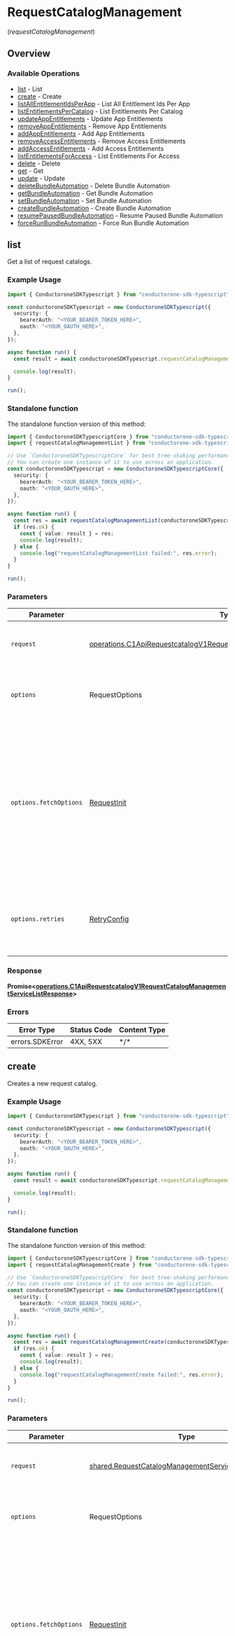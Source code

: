 # RequestCatalogManagement
(*requestCatalogManagement*)

## Overview

### Available Operations

* [list](#list) - List
* [create](#create) - Create
* [listAllEntitlementIdsPerApp](#listallentitlementidsperapp) - List All Entitlement Ids Per App
* [listEntitlementsPerCatalog](#listentitlementspercatalog) - List Entitlements Per Catalog
* [updateAppEntitlements](#updateappentitlements) - Update App Entitlements
* [removeAppEntitlements](#removeappentitlements) - Remove App Entitlements
* [addAppEntitlements](#addappentitlements) - Add App Entitlements
* [removeAccessEntitlements](#removeaccessentitlements) - Remove Access Entitlements
* [addAccessEntitlements](#addaccessentitlements) - Add Access Entitlements
* [listEntitlementsForAccess](#listentitlementsforaccess) - List Entitlements For Access
* [delete](#delete) - Delete
* [get](#get) - Get
* [update](#update) - Update
* [deleteBundleAutomation](#deletebundleautomation) - Delete Bundle Automation
* [getBundleAutomation](#getbundleautomation) - Get Bundle Automation
* [setBundleAutomation](#setbundleautomation) - Set Bundle Automation
* [createBundleAutomation](#createbundleautomation) - Create Bundle Automation
* [resumePausedBundleAutomation](#resumepausedbundleautomation) - Resume Paused Bundle Automation
* [forceRunBundleAutomation](#forcerunbundleautomation) - Force Run Bundle Automation

## list

Get a list of request catalogs.

### Example Usage

<!-- UsageSnippet language="typescript" operationID="c1.api.requestcatalog.v1.RequestCatalogManagementService.List" method="get" path="/api/v1/catalogs" -->
```typescript
import { ConductoroneSDKTypescript } from "conductorone-sdk-typescript";

const conductoroneSDKTypescript = new ConductoroneSDKTypescript({
  security: {
    bearerAuth: "<YOUR_BEARER_TOKEN_HERE>",
    oauth: "<YOUR_OAUTH_HERE>",
  },
});

async function run() {
  const result = await conductoroneSDKTypescript.requestCatalogManagement.list();

  console.log(result);
}

run();
```

### Standalone function

The standalone function version of this method:

```typescript
import { ConductoroneSDKTypescriptCore } from "conductorone-sdk-typescript/core.js";
import { requestCatalogManagementList } from "conductorone-sdk-typescript/funcs/requestCatalogManagementList.js";

// Use `ConductoroneSDKTypescriptCore` for best tree-shaking performance.
// You can create one instance of it to use across an application.
const conductoroneSDKTypescript = new ConductoroneSDKTypescriptCore({
  security: {
    bearerAuth: "<YOUR_BEARER_TOKEN_HERE>",
    oauth: "<YOUR_OAUTH_HERE>",
  },
});

async function run() {
  const res = await requestCatalogManagementList(conductoroneSDKTypescript);
  if (res.ok) {
    const { value: result } = res;
    console.log(result);
  } else {
    console.log("requestCatalogManagementList failed:", res.error);
  }
}

run();
```

### Parameters

| Parameter                                                                                                                                                                      | Type                                                                                                                                                                           | Required                                                                                                                                                                       | Description                                                                                                                                                                    |
| ------------------------------------------------------------------------------------------------------------------------------------------------------------------------------ | ------------------------------------------------------------------------------------------------------------------------------------------------------------------------------ | ------------------------------------------------------------------------------------------------------------------------------------------------------------------------------ | ------------------------------------------------------------------------------------------------------------------------------------------------------------------------------ |
| `request`                                                                                                                                                                      | [operations.C1ApiRequestcatalogV1RequestCatalogManagementServiceListRequest](../../sdk/models/operations/c1apirequestcatalogv1requestcatalogmanagementservicelistrequest.md)   | :heavy_check_mark:                                                                                                                                                             | The request object to use for the request.                                                                                                                                     |
| `options`                                                                                                                                                                      | RequestOptions                                                                                                                                                                 | :heavy_minus_sign:                                                                                                                                                             | Used to set various options for making HTTP requests.                                                                                                                          |
| `options.fetchOptions`                                                                                                                                                         | [RequestInit](https://developer.mozilla.org/en-US/docs/Web/API/Request/Request#options)                                                                                        | :heavy_minus_sign:                                                                                                                                                             | Options that are passed to the underlying HTTP request. This can be used to inject extra headers for examples. All `Request` options, except `method` and `body`, are allowed. |
| `options.retries`                                                                                                                                                              | [RetryConfig](../../lib/utils/retryconfig.md)                                                                                                                                  | :heavy_minus_sign:                                                                                                                                                             | Enables retrying HTTP requests under certain failure conditions.                                                                                                               |

### Response

**Promise\<[operations.C1ApiRequestcatalogV1RequestCatalogManagementServiceListResponse](../../sdk/models/operations/c1apirequestcatalogv1requestcatalogmanagementservicelistresponse.md)\>**

### Errors

| Error Type      | Status Code     | Content Type    |
| --------------- | --------------- | --------------- |
| errors.SDKError | 4XX, 5XX        | \*/\*           |

## create

Creates a new request catalog.

### Example Usage

<!-- UsageSnippet language="typescript" operationID="c1.api.requestcatalog.v1.RequestCatalogManagementService.Create" method="post" path="/api/v1/catalogs" -->
```typescript
import { ConductoroneSDKTypescript } from "conductorone-sdk-typescript";

const conductoroneSDKTypescript = new ConductoroneSDKTypescript({
  security: {
    bearerAuth: "<YOUR_BEARER_TOKEN_HERE>",
    oauth: "<YOUR_OAUTH_HERE>",
  },
});

async function run() {
  const result = await conductoroneSDKTypescript.requestCatalogManagement.create();

  console.log(result);
}

run();
```

### Standalone function

The standalone function version of this method:

```typescript
import { ConductoroneSDKTypescriptCore } from "conductorone-sdk-typescript/core.js";
import { requestCatalogManagementCreate } from "conductorone-sdk-typescript/funcs/requestCatalogManagementCreate.js";

// Use `ConductoroneSDKTypescriptCore` for best tree-shaking performance.
// You can create one instance of it to use across an application.
const conductoroneSDKTypescript = new ConductoroneSDKTypescriptCore({
  security: {
    bearerAuth: "<YOUR_BEARER_TOKEN_HERE>",
    oauth: "<YOUR_OAUTH_HERE>",
  },
});

async function run() {
  const res = await requestCatalogManagementCreate(conductoroneSDKTypescript);
  if (res.ok) {
    const { value: result } = res;
    console.log(result);
  } else {
    console.log("requestCatalogManagementCreate failed:", res.error);
  }
}

run();
```

### Parameters

| Parameter                                                                                                                                                                      | Type                                                                                                                                                                           | Required                                                                                                                                                                       | Description                                                                                                                                                                    |
| ------------------------------------------------------------------------------------------------------------------------------------------------------------------------------ | ------------------------------------------------------------------------------------------------------------------------------------------------------------------------------ | ------------------------------------------------------------------------------------------------------------------------------------------------------------------------------ | ------------------------------------------------------------------------------------------------------------------------------------------------------------------------------ |
| `request`                                                                                                                                                                      | [shared.RequestCatalogManagementServiceCreateRequest](../../sdk/models/shared/requestcatalogmanagementservicecreaterequest.md)                                                 | :heavy_check_mark:                                                                                                                                                             | The request object to use for the request.                                                                                                                                     |
| `options`                                                                                                                                                                      | RequestOptions                                                                                                                                                                 | :heavy_minus_sign:                                                                                                                                                             | Used to set various options for making HTTP requests.                                                                                                                          |
| `options.fetchOptions`                                                                                                                                                         | [RequestInit](https://developer.mozilla.org/en-US/docs/Web/API/Request/Request#options)                                                                                        | :heavy_minus_sign:                                                                                                                                                             | Options that are passed to the underlying HTTP request. This can be used to inject extra headers for examples. All `Request` options, except `method` and `body`, are allowed. |
| `options.retries`                                                                                                                                                              | [RetryConfig](../../lib/utils/retryconfig.md)                                                                                                                                  | :heavy_minus_sign:                                                                                                                                                             | Enables retrying HTTP requests under certain failure conditions.                                                                                                               |

### Response

**Promise\<[operations.C1ApiRequestcatalogV1RequestCatalogManagementServiceCreateResponse](../../sdk/models/operations/c1apirequestcatalogv1requestcatalogmanagementservicecreateresponse.md)\>**

### Errors

| Error Type      | Status Code     | Content Type    |
| --------------- | --------------- | --------------- |
| errors.SDKError | 4XX, 5XX        | \*/\*           |

## listAllEntitlementIdsPerApp

Invokes the c1.api.requestcatalog.v1.RequestCatalogManagementService.ListAllEntitlementIdsPerApp method.

### Example Usage

<!-- UsageSnippet language="typescript" operationID="c1.api.requestcatalog.v1.RequestCatalogManagementService.ListAllEntitlementIdsPerApp" method="get" path="/api/v1/catalogs/{catalog_id}/requestable_entitlementIDs" -->
```typescript
import { ConductoroneSDKTypescript } from "conductorone-sdk-typescript";

const conductoroneSDKTypescript = new ConductoroneSDKTypescript({
  security: {
    bearerAuth: "<YOUR_BEARER_TOKEN_HERE>",
    oauth: "<YOUR_OAUTH_HERE>",
  },
});

async function run() {
  const result = await conductoroneSDKTypescript.requestCatalogManagement.listAllEntitlementIdsPerApp({
    catalogId: "<id>",
  });

  console.log(result);
}

run();
```

### Standalone function

The standalone function version of this method:

```typescript
import { ConductoroneSDKTypescriptCore } from "conductorone-sdk-typescript/core.js";
import { requestCatalogManagementListAllEntitlementIdsPerApp } from "conductorone-sdk-typescript/funcs/requestCatalogManagementListAllEntitlementIdsPerApp.js";

// Use `ConductoroneSDKTypescriptCore` for best tree-shaking performance.
// You can create one instance of it to use across an application.
const conductoroneSDKTypescript = new ConductoroneSDKTypescriptCore({
  security: {
    bearerAuth: "<YOUR_BEARER_TOKEN_HERE>",
    oauth: "<YOUR_OAUTH_HERE>",
  },
});

async function run() {
  const res = await requestCatalogManagementListAllEntitlementIdsPerApp(conductoroneSDKTypescript, {
    catalogId: "<id>",
  });
  if (res.ok) {
    const { value: result } = res;
    console.log(result);
  } else {
    console.log("requestCatalogManagementListAllEntitlementIdsPerApp failed:", res.error);
  }
}

run();
```

### Parameters

| Parameter                                                                                                                                                                                                                  | Type                                                                                                                                                                                                                       | Required                                                                                                                                                                                                                   | Description                                                                                                                                                                                                                |
| -------------------------------------------------------------------------------------------------------------------------------------------------------------------------------------------------------------------------- | -------------------------------------------------------------------------------------------------------------------------------------------------------------------------------------------------------------------------- | -------------------------------------------------------------------------------------------------------------------------------------------------------------------------------------------------------------------------- | -------------------------------------------------------------------------------------------------------------------------------------------------------------------------------------------------------------------------- |
| `request`                                                                                                                                                                                                                  | [operations.C1ApiRequestcatalogV1RequestCatalogManagementServiceListAllEntitlementIdsPerAppRequest](../../sdk/models/operations/c1apirequestcatalogv1requestcatalogmanagementservicelistallentitlementidsperapprequest.md) | :heavy_check_mark:                                                                                                                                                                                                         | The request object to use for the request.                                                                                                                                                                                 |
| `options`                                                                                                                                                                                                                  | RequestOptions                                                                                                                                                                                                             | :heavy_minus_sign:                                                                                                                                                                                                         | Used to set various options for making HTTP requests.                                                                                                                                                                      |
| `options.fetchOptions`                                                                                                                                                                                                     | [RequestInit](https://developer.mozilla.org/en-US/docs/Web/API/Request/Request#options)                                                                                                                                    | :heavy_minus_sign:                                                                                                                                                                                                         | Options that are passed to the underlying HTTP request. This can be used to inject extra headers for examples. All `Request` options, except `method` and `body`, are allowed.                                             |
| `options.retries`                                                                                                                                                                                                          | [RetryConfig](../../lib/utils/retryconfig.md)                                                                                                                                                                              | :heavy_minus_sign:                                                                                                                                                                                                         | Enables retrying HTTP requests under certain failure conditions.                                                                                                                                                           |

### Response

**Promise\<[operations.C1ApiRequestcatalogV1RequestCatalogManagementServiceListAllEntitlementIdsPerAppResponse](../../sdk/models/operations/c1apirequestcatalogv1requestcatalogmanagementservicelistallentitlementidsperappresponse.md)\>**

### Errors

| Error Type      | Status Code     | Content Type    |
| --------------- | --------------- | --------------- |
| errors.SDKError | 4XX, 5XX        | \*/\*           |

## listEntitlementsPerCatalog

List entitlements in a catalog that are requestable.

### Example Usage

<!-- UsageSnippet language="typescript" operationID="c1.api.requestcatalog.v1.RequestCatalogManagementService.ListEntitlementsPerCatalog" method="get" path="/api/v1/catalogs/{catalog_id}/requestable_entitlements" -->
```typescript
import { ConductoroneSDKTypescript } from "conductorone-sdk-typescript";

const conductoroneSDKTypescript = new ConductoroneSDKTypescript({
  security: {
    bearerAuth: "<YOUR_BEARER_TOKEN_HERE>",
    oauth: "<YOUR_OAUTH_HERE>",
  },
});

async function run() {
  const result = await conductoroneSDKTypescript.requestCatalogManagement.listEntitlementsPerCatalog({
    catalogId: "<id>",
  });

  console.log(result);
}

run();
```

### Standalone function

The standalone function version of this method:

```typescript
import { ConductoroneSDKTypescriptCore } from "conductorone-sdk-typescript/core.js";
import { requestCatalogManagementListEntitlementsPerCatalog } from "conductorone-sdk-typescript/funcs/requestCatalogManagementListEntitlementsPerCatalog.js";

// Use `ConductoroneSDKTypescriptCore` for best tree-shaking performance.
// You can create one instance of it to use across an application.
const conductoroneSDKTypescript = new ConductoroneSDKTypescriptCore({
  security: {
    bearerAuth: "<YOUR_BEARER_TOKEN_HERE>",
    oauth: "<YOUR_OAUTH_HERE>",
  },
});

async function run() {
  const res = await requestCatalogManagementListEntitlementsPerCatalog(conductoroneSDKTypescript, {
    catalogId: "<id>",
  });
  if (res.ok) {
    const { value: result } = res;
    console.log(result);
  } else {
    console.log("requestCatalogManagementListEntitlementsPerCatalog failed:", res.error);
  }
}

run();
```

### Parameters

| Parameter                                                                                                                                                                                                                | Type                                                                                                                                                                                                                     | Required                                                                                                                                                                                                                 | Description                                                                                                                                                                                                              |
| ------------------------------------------------------------------------------------------------------------------------------------------------------------------------------------------------------------------------ | ------------------------------------------------------------------------------------------------------------------------------------------------------------------------------------------------------------------------ | ------------------------------------------------------------------------------------------------------------------------------------------------------------------------------------------------------------------------ | ------------------------------------------------------------------------------------------------------------------------------------------------------------------------------------------------------------------------ |
| `request`                                                                                                                                                                                                                | [operations.C1ApiRequestcatalogV1RequestCatalogManagementServiceListEntitlementsPerCatalogRequest](../../sdk/models/operations/c1apirequestcatalogv1requestcatalogmanagementservicelistentitlementspercatalogrequest.md) | :heavy_check_mark:                                                                                                                                                                                                       | The request object to use for the request.                                                                                                                                                                               |
| `options`                                                                                                                                                                                                                | RequestOptions                                                                                                                                                                                                           | :heavy_minus_sign:                                                                                                                                                                                                       | Used to set various options for making HTTP requests.                                                                                                                                                                    |
| `options.fetchOptions`                                                                                                                                                                                                   | [RequestInit](https://developer.mozilla.org/en-US/docs/Web/API/Request/Request#options)                                                                                                                                  | :heavy_minus_sign:                                                                                                                                                                                                       | Options that are passed to the underlying HTTP request. This can be used to inject extra headers for examples. All `Request` options, except `method` and `body`, are allowed.                                           |
| `options.retries`                                                                                                                                                                                                        | [RetryConfig](../../lib/utils/retryconfig.md)                                                                                                                                                                            | :heavy_minus_sign:                                                                                                                                                                                                       | Enables retrying HTTP requests under certain failure conditions.                                                                                                                                                         |

### Response

**Promise\<[operations.C1ApiRequestcatalogV1RequestCatalogManagementServiceListEntitlementsPerCatalogResponse](../../sdk/models/operations/c1apirequestcatalogv1requestcatalogmanagementservicelistentitlementspercatalogresponse.md)\>**

### Errors

| Error Type      | Status Code     | Content Type    |
| --------------- | --------------- | --------------- |
| errors.SDKError | 4XX, 5XX        | \*/\*           |

## updateAppEntitlements

Invokes the c1.api.requestcatalog.v1.RequestCatalogManagementService.UpdateAppEntitlements method.

### Example Usage

<!-- UsageSnippet language="typescript" operationID="c1.api.requestcatalog.v1.RequestCatalogManagementService.UpdateAppEntitlements" method="post" path="/api/v1/catalogs/{catalog_id}/requestable_entitlements/update" -->
```typescript
import { ConductoroneSDKTypescript } from "conductorone-sdk-typescript";

const conductoroneSDKTypescript = new ConductoroneSDKTypescript({
  security: {
    bearerAuth: "<YOUR_BEARER_TOKEN_HERE>",
    oauth: "<YOUR_OAUTH_HERE>",
  },
});

async function run() {
  const result = await conductoroneSDKTypescript.requestCatalogManagement.updateAppEntitlements({
    catalogId: "<id>",
  });

  console.log(result);
}

run();
```

### Standalone function

The standalone function version of this method:

```typescript
import { ConductoroneSDKTypescriptCore } from "conductorone-sdk-typescript/core.js";
import { requestCatalogManagementUpdateAppEntitlements } from "conductorone-sdk-typescript/funcs/requestCatalogManagementUpdateAppEntitlements.js";

// Use `ConductoroneSDKTypescriptCore` for best tree-shaking performance.
// You can create one instance of it to use across an application.
const conductoroneSDKTypescript = new ConductoroneSDKTypescriptCore({
  security: {
    bearerAuth: "<YOUR_BEARER_TOKEN_HERE>",
    oauth: "<YOUR_OAUTH_HERE>",
  },
});

async function run() {
  const res = await requestCatalogManagementUpdateAppEntitlements(conductoroneSDKTypescript, {
    catalogId: "<id>",
  });
  if (res.ok) {
    const { value: result } = res;
    console.log(result);
  } else {
    console.log("requestCatalogManagementUpdateAppEntitlements failed:", res.error);
  }
}

run();
```

### Parameters

| Parameter                                                                                                                                                                                                      | Type                                                                                                                                                                                                           | Required                                                                                                                                                                                                       | Description                                                                                                                                                                                                    |
| -------------------------------------------------------------------------------------------------------------------------------------------------------------------------------------------------------------- | -------------------------------------------------------------------------------------------------------------------------------------------------------------------------------------------------------------- | -------------------------------------------------------------------------------------------------------------------------------------------------------------------------------------------------------------- | -------------------------------------------------------------------------------------------------------------------------------------------------------------------------------------------------------------- |
| `request`                                                                                                                                                                                                      | [operations.C1ApiRequestcatalogV1RequestCatalogManagementServiceUpdateAppEntitlementsRequest](../../sdk/models/operations/c1apirequestcatalogv1requestcatalogmanagementserviceupdateappentitlementsrequest.md) | :heavy_check_mark:                                                                                                                                                                                             | The request object to use for the request.                                                                                                                                                                     |
| `options`                                                                                                                                                                                                      | RequestOptions                                                                                                                                                                                                 | :heavy_minus_sign:                                                                                                                                                                                             | Used to set various options for making HTTP requests.                                                                                                                                                          |
| `options.fetchOptions`                                                                                                                                                                                         | [RequestInit](https://developer.mozilla.org/en-US/docs/Web/API/Request/Request#options)                                                                                                                        | :heavy_minus_sign:                                                                                                                                                                                             | Options that are passed to the underlying HTTP request. This can be used to inject extra headers for examples. All `Request` options, except `method` and `body`, are allowed.                                 |
| `options.retries`                                                                                                                                                                                              | [RetryConfig](../../lib/utils/retryconfig.md)                                                                                                                                                                  | :heavy_minus_sign:                                                                                                                                                                                             | Enables retrying HTTP requests under certain failure conditions.                                                                                                                                               |

### Response

**Promise\<[operations.C1ApiRequestcatalogV1RequestCatalogManagementServiceUpdateAppEntitlementsResponse](../../sdk/models/operations/c1apirequestcatalogv1requestcatalogmanagementserviceupdateappentitlementsresponse.md)\>**

### Errors

| Error Type      | Status Code     | Content Type    |
| --------------- | --------------- | --------------- |
| errors.SDKError | 4XX, 5XX        | \*/\*           |

## removeAppEntitlements

Remove requestable entitlements from a catalog.

### Example Usage

<!-- UsageSnippet language="typescript" operationID="c1.api.requestcatalog.v1.RequestCatalogManagementService.RemoveAppEntitlements" method="delete" path="/api/v1/catalogs/{catalog_id}/requestable_entries" -->
```typescript
import { ConductoroneSDKTypescript } from "conductorone-sdk-typescript";

const conductoroneSDKTypescript = new ConductoroneSDKTypescript({
  security: {
    bearerAuth: "<YOUR_BEARER_TOKEN_HERE>",
    oauth: "<YOUR_OAUTH_HERE>",
  },
});

async function run() {
  const result = await conductoroneSDKTypescript.requestCatalogManagement.removeAppEntitlements({
    catalogId: "<id>",
  });

  console.log(result);
}

run();
```

### Standalone function

The standalone function version of this method:

```typescript
import { ConductoroneSDKTypescriptCore } from "conductorone-sdk-typescript/core.js";
import { requestCatalogManagementRemoveAppEntitlements } from "conductorone-sdk-typescript/funcs/requestCatalogManagementRemoveAppEntitlements.js";

// Use `ConductoroneSDKTypescriptCore` for best tree-shaking performance.
// You can create one instance of it to use across an application.
const conductoroneSDKTypescript = new ConductoroneSDKTypescriptCore({
  security: {
    bearerAuth: "<YOUR_BEARER_TOKEN_HERE>",
    oauth: "<YOUR_OAUTH_HERE>",
  },
});

async function run() {
  const res = await requestCatalogManagementRemoveAppEntitlements(conductoroneSDKTypescript, {
    catalogId: "<id>",
  });
  if (res.ok) {
    const { value: result } = res;
    console.log(result);
  } else {
    console.log("requestCatalogManagementRemoveAppEntitlements failed:", res.error);
  }
}

run();
```

### Parameters

| Parameter                                                                                                                                                                                                      | Type                                                                                                                                                                                                           | Required                                                                                                                                                                                                       | Description                                                                                                                                                                                                    |
| -------------------------------------------------------------------------------------------------------------------------------------------------------------------------------------------------------------- | -------------------------------------------------------------------------------------------------------------------------------------------------------------------------------------------------------------- | -------------------------------------------------------------------------------------------------------------------------------------------------------------------------------------------------------------- | -------------------------------------------------------------------------------------------------------------------------------------------------------------------------------------------------------------- |
| `request`                                                                                                                                                                                                      | [operations.C1ApiRequestcatalogV1RequestCatalogManagementServiceRemoveAppEntitlementsRequest](../../sdk/models/operations/c1apirequestcatalogv1requestcatalogmanagementserviceremoveappentitlementsrequest.md) | :heavy_check_mark:                                                                                                                                                                                             | The request object to use for the request.                                                                                                                                                                     |
| `options`                                                                                                                                                                                                      | RequestOptions                                                                                                                                                                                                 | :heavy_minus_sign:                                                                                                                                                                                             | Used to set various options for making HTTP requests.                                                                                                                                                          |
| `options.fetchOptions`                                                                                                                                                                                         | [RequestInit](https://developer.mozilla.org/en-US/docs/Web/API/Request/Request#options)                                                                                                                        | :heavy_minus_sign:                                                                                                                                                                                             | Options that are passed to the underlying HTTP request. This can be used to inject extra headers for examples. All `Request` options, except `method` and `body`, are allowed.                                 |
| `options.retries`                                                                                                                                                                                              | [RetryConfig](../../lib/utils/retryconfig.md)                                                                                                                                                                  | :heavy_minus_sign:                                                                                                                                                                                             | Enables retrying HTTP requests under certain failure conditions.                                                                                                                                               |

### Response

**Promise\<[operations.C1ApiRequestcatalogV1RequestCatalogManagementServiceRemoveAppEntitlementsResponse](../../sdk/models/operations/c1apirequestcatalogv1requestcatalogmanagementserviceremoveappentitlementsresponse.md)\>**

### Errors

| Error Type      | Status Code     | Content Type    |
| --------------- | --------------- | --------------- |
| errors.SDKError | 4XX, 5XX        | \*/\*           |

## addAppEntitlements

Add requestable entitlements to a catalog.

### Example Usage

<!-- UsageSnippet language="typescript" operationID="c1.api.requestcatalog.v1.RequestCatalogManagementService.AddAppEntitlements" method="post" path="/api/v1/catalogs/{catalog_id}/requestable_entries" -->
```typescript
import { ConductoroneSDKTypescript } from "conductorone-sdk-typescript";

const conductoroneSDKTypescript = new ConductoroneSDKTypescript({
  security: {
    bearerAuth: "<YOUR_BEARER_TOKEN_HERE>",
    oauth: "<YOUR_OAUTH_HERE>",
  },
});

async function run() {
  const result = await conductoroneSDKTypescript.requestCatalogManagement.addAppEntitlements({
    catalogId: null,
  });

  console.log(result);
}

run();
```

### Standalone function

The standalone function version of this method:

```typescript
import { ConductoroneSDKTypescriptCore } from "conductorone-sdk-typescript/core.js";
import { requestCatalogManagementAddAppEntitlements } from "conductorone-sdk-typescript/funcs/requestCatalogManagementAddAppEntitlements.js";

// Use `ConductoroneSDKTypescriptCore` for best tree-shaking performance.
// You can create one instance of it to use across an application.
const conductoroneSDKTypescript = new ConductoroneSDKTypescriptCore({
  security: {
    bearerAuth: "<YOUR_BEARER_TOKEN_HERE>",
    oauth: "<YOUR_OAUTH_HERE>",
  },
});

async function run() {
  const res = await requestCatalogManagementAddAppEntitlements(conductoroneSDKTypescript, {
    catalogId: null,
  });
  if (res.ok) {
    const { value: result } = res;
    console.log(result);
  } else {
    console.log("requestCatalogManagementAddAppEntitlements failed:", res.error);
  }
}

run();
```

### Parameters

| Parameter                                                                                                                                                                                                | Type                                                                                                                                                                                                     | Required                                                                                                                                                                                                 | Description                                                                                                                                                                                              |
| -------------------------------------------------------------------------------------------------------------------------------------------------------------------------------------------------------- | -------------------------------------------------------------------------------------------------------------------------------------------------------------------------------------------------------- | -------------------------------------------------------------------------------------------------------------------------------------------------------------------------------------------------------- | -------------------------------------------------------------------------------------------------------------------------------------------------------------------------------------------------------- |
| `request`                                                                                                                                                                                                | [operations.C1ApiRequestcatalogV1RequestCatalogManagementServiceAddAppEntitlementsRequest](../../sdk/models/operations/c1apirequestcatalogv1requestcatalogmanagementserviceaddappentitlementsrequest.md) | :heavy_check_mark:                                                                                                                                                                                       | The request object to use for the request.                                                                                                                                                               |
| `options`                                                                                                                                                                                                | RequestOptions                                                                                                                                                                                           | :heavy_minus_sign:                                                                                                                                                                                       | Used to set various options for making HTTP requests.                                                                                                                                                    |
| `options.fetchOptions`                                                                                                                                                                                   | [RequestInit](https://developer.mozilla.org/en-US/docs/Web/API/Request/Request#options)                                                                                                                  | :heavy_minus_sign:                                                                                                                                                                                       | Options that are passed to the underlying HTTP request. This can be used to inject extra headers for examples. All `Request` options, except `method` and `body`, are allowed.                           |
| `options.retries`                                                                                                                                                                                        | [RetryConfig](../../lib/utils/retryconfig.md)                                                                                                                                                            | :heavy_minus_sign:                                                                                                                                                                                       | Enables retrying HTTP requests under certain failure conditions.                                                                                                                                         |

### Response

**Promise\<[operations.C1ApiRequestcatalogV1RequestCatalogManagementServiceAddAppEntitlementsResponse](../../sdk/models/operations/c1apirequestcatalogv1requestcatalogmanagementserviceaddappentitlementsresponse.md)\>**

### Errors

| Error Type      | Status Code     | Content Type    |
| --------------- | --------------- | --------------- |
| errors.SDKError | 4XX, 5XX        | \*/\*           |

## removeAccessEntitlements

Remove visibility bindings (access entitlements) to a catalog.

### Example Usage

<!-- UsageSnippet language="typescript" operationID="c1.api.requestcatalog.v1.RequestCatalogManagementService.RemoveAccessEntitlements" method="delete" path="/api/v1/catalogs/{catalog_id}/visibility_bindings" -->
```typescript
import { ConductoroneSDKTypescript } from "conductorone-sdk-typescript";

const conductoroneSDKTypescript = new ConductoroneSDKTypescript({
  security: {
    bearerAuth: "<YOUR_BEARER_TOKEN_HERE>",
    oauth: "<YOUR_OAUTH_HERE>",
  },
});

async function run() {
  const result = await conductoroneSDKTypescript.requestCatalogManagement.removeAccessEntitlements({
    catalogId: "<id>",
  });

  console.log(result);
}

run();
```

### Standalone function

The standalone function version of this method:

```typescript
import { ConductoroneSDKTypescriptCore } from "conductorone-sdk-typescript/core.js";
import { requestCatalogManagementRemoveAccessEntitlements } from "conductorone-sdk-typescript/funcs/requestCatalogManagementRemoveAccessEntitlements.js";

// Use `ConductoroneSDKTypescriptCore` for best tree-shaking performance.
// You can create one instance of it to use across an application.
const conductoroneSDKTypescript = new ConductoroneSDKTypescriptCore({
  security: {
    bearerAuth: "<YOUR_BEARER_TOKEN_HERE>",
    oauth: "<YOUR_OAUTH_HERE>",
  },
});

async function run() {
  const res = await requestCatalogManagementRemoveAccessEntitlements(conductoroneSDKTypescript, {
    catalogId: "<id>",
  });
  if (res.ok) {
    const { value: result } = res;
    console.log(result);
  } else {
    console.log("requestCatalogManagementRemoveAccessEntitlements failed:", res.error);
  }
}

run();
```

### Parameters

| Parameter                                                                                                                                                                                                            | Type                                                                                                                                                                                                                 | Required                                                                                                                                                                                                             | Description                                                                                                                                                                                                          |
| -------------------------------------------------------------------------------------------------------------------------------------------------------------------------------------------------------------------- | -------------------------------------------------------------------------------------------------------------------------------------------------------------------------------------------------------------------- | -------------------------------------------------------------------------------------------------------------------------------------------------------------------------------------------------------------------- | -------------------------------------------------------------------------------------------------------------------------------------------------------------------------------------------------------------------- |
| `request`                                                                                                                                                                                                            | [operations.C1ApiRequestcatalogV1RequestCatalogManagementServiceRemoveAccessEntitlementsRequest](../../sdk/models/operations/c1apirequestcatalogv1requestcatalogmanagementserviceremoveaccessentitlementsrequest.md) | :heavy_check_mark:                                                                                                                                                                                                   | The request object to use for the request.                                                                                                                                                                           |
| `options`                                                                                                                                                                                                            | RequestOptions                                                                                                                                                                                                       | :heavy_minus_sign:                                                                                                                                                                                                   | Used to set various options for making HTTP requests.                                                                                                                                                                |
| `options.fetchOptions`                                                                                                                                                                                               | [RequestInit](https://developer.mozilla.org/en-US/docs/Web/API/Request/Request#options)                                                                                                                              | :heavy_minus_sign:                                                                                                                                                                                                   | Options that are passed to the underlying HTTP request. This can be used to inject extra headers for examples. All `Request` options, except `method` and `body`, are allowed.                                       |
| `options.retries`                                                                                                                                                                                                    | [RetryConfig](../../lib/utils/retryconfig.md)                                                                                                                                                                        | :heavy_minus_sign:                                                                                                                                                                                                   | Enables retrying HTTP requests under certain failure conditions.                                                                                                                                                     |

### Response

**Promise\<[operations.C1ApiRequestcatalogV1RequestCatalogManagementServiceRemoveAccessEntitlementsResponse](../../sdk/models/operations/c1apirequestcatalogv1requestcatalogmanagementserviceremoveaccessentitlementsresponse.md)\>**

### Errors

| Error Type      | Status Code     | Content Type    |
| --------------- | --------------- | --------------- |
| errors.SDKError | 4XX, 5XX        | \*/\*           |

## addAccessEntitlements

Add visibility bindings (access entitlements) to a catalog.

### Example Usage

<!-- UsageSnippet language="typescript" operationID="c1.api.requestcatalog.v1.RequestCatalogManagementService.AddAccessEntitlements" method="post" path="/api/v1/catalogs/{catalog_id}/visibility_bindings" -->
```typescript
import { ConductoroneSDKTypescript } from "conductorone-sdk-typescript";

const conductoroneSDKTypescript = new ConductoroneSDKTypescript({
  security: {
    bearerAuth: "<YOUR_BEARER_TOKEN_HERE>",
    oauth: "<YOUR_OAUTH_HERE>",
  },
});

async function run() {
  const result = await conductoroneSDKTypescript.requestCatalogManagement.addAccessEntitlements({
    catalogId: "<id>",
  });

  console.log(result);
}

run();
```

### Standalone function

The standalone function version of this method:

```typescript
import { ConductoroneSDKTypescriptCore } from "conductorone-sdk-typescript/core.js";
import { requestCatalogManagementAddAccessEntitlements } from "conductorone-sdk-typescript/funcs/requestCatalogManagementAddAccessEntitlements.js";

// Use `ConductoroneSDKTypescriptCore` for best tree-shaking performance.
// You can create one instance of it to use across an application.
const conductoroneSDKTypescript = new ConductoroneSDKTypescriptCore({
  security: {
    bearerAuth: "<YOUR_BEARER_TOKEN_HERE>",
    oauth: "<YOUR_OAUTH_HERE>",
  },
});

async function run() {
  const res = await requestCatalogManagementAddAccessEntitlements(conductoroneSDKTypescript, {
    catalogId: "<id>",
  });
  if (res.ok) {
    const { value: result } = res;
    console.log(result);
  } else {
    console.log("requestCatalogManagementAddAccessEntitlements failed:", res.error);
  }
}

run();
```

### Parameters

| Parameter                                                                                                                                                                                                      | Type                                                                                                                                                                                                           | Required                                                                                                                                                                                                       | Description                                                                                                                                                                                                    |
| -------------------------------------------------------------------------------------------------------------------------------------------------------------------------------------------------------------- | -------------------------------------------------------------------------------------------------------------------------------------------------------------------------------------------------------------- | -------------------------------------------------------------------------------------------------------------------------------------------------------------------------------------------------------------- | -------------------------------------------------------------------------------------------------------------------------------------------------------------------------------------------------------------- |
| `request`                                                                                                                                                                                                      | [operations.C1ApiRequestcatalogV1RequestCatalogManagementServiceAddAccessEntitlementsRequest](../../sdk/models/operations/c1apirequestcatalogv1requestcatalogmanagementserviceaddaccessentitlementsrequest.md) | :heavy_check_mark:                                                                                                                                                                                             | The request object to use for the request.                                                                                                                                                                     |
| `options`                                                                                                                                                                                                      | RequestOptions                                                                                                                                                                                                 | :heavy_minus_sign:                                                                                                                                                                                             | Used to set various options for making HTTP requests.                                                                                                                                                          |
| `options.fetchOptions`                                                                                                                                                                                         | [RequestInit](https://developer.mozilla.org/en-US/docs/Web/API/Request/Request#options)                                                                                                                        | :heavy_minus_sign:                                                                                                                                                                                             | Options that are passed to the underlying HTTP request. This can be used to inject extra headers for examples. All `Request` options, except `method` and `body`, are allowed.                                 |
| `options.retries`                                                                                                                                                                                              | [RetryConfig](../../lib/utils/retryconfig.md)                                                                                                                                                                  | :heavy_minus_sign:                                                                                                                                                                                             | Enables retrying HTTP requests under certain failure conditions.                                                                                                                                               |

### Response

**Promise\<[operations.C1ApiRequestcatalogV1RequestCatalogManagementServiceAddAccessEntitlementsResponse](../../sdk/models/operations/c1apirequestcatalogv1requestcatalogmanagementserviceaddaccessentitlementsresponse.md)\>**

### Errors

| Error Type      | Status Code     | Content Type    |
| --------------- | --------------- | --------------- |
| errors.SDKError | 4XX, 5XX        | \*/\*           |

## listEntitlementsForAccess

List visibility bindings (access entitlements) for a catalog.

### Example Usage

<!-- UsageSnippet language="typescript" operationID="c1.api.requestcatalog.v1.RequestCatalogManagementService.ListEntitlementsForAccess" method="get" path="/api/v1/catalogs/{catalog_id}/visibility_entitlements" -->
```typescript
import { ConductoroneSDKTypescript } from "conductorone-sdk-typescript";

const conductoroneSDKTypescript = new ConductoroneSDKTypescript({
  security: {
    bearerAuth: "<YOUR_BEARER_TOKEN_HERE>",
    oauth: "<YOUR_OAUTH_HERE>",
  },
});

async function run() {
  const result = await conductoroneSDKTypescript.requestCatalogManagement.listEntitlementsForAccess({
    catalogId: "<id>",
  });

  console.log(result);
}

run();
```

### Standalone function

The standalone function version of this method:

```typescript
import { ConductoroneSDKTypescriptCore } from "conductorone-sdk-typescript/core.js";
import { requestCatalogManagementListEntitlementsForAccess } from "conductorone-sdk-typescript/funcs/requestCatalogManagementListEntitlementsForAccess.js";

// Use `ConductoroneSDKTypescriptCore` for best tree-shaking performance.
// You can create one instance of it to use across an application.
const conductoroneSDKTypescript = new ConductoroneSDKTypescriptCore({
  security: {
    bearerAuth: "<YOUR_BEARER_TOKEN_HERE>",
    oauth: "<YOUR_OAUTH_HERE>",
  },
});

async function run() {
  const res = await requestCatalogManagementListEntitlementsForAccess(conductoroneSDKTypescript, {
    catalogId: "<id>",
  });
  if (res.ok) {
    const { value: result } = res;
    console.log(result);
  } else {
    console.log("requestCatalogManagementListEntitlementsForAccess failed:", res.error);
  }
}

run();
```

### Parameters

| Parameter                                                                                                                                                                                                              | Type                                                                                                                                                                                                                   | Required                                                                                                                                                                                                               | Description                                                                                                                                                                                                            |
| ---------------------------------------------------------------------------------------------------------------------------------------------------------------------------------------------------------------------- | ---------------------------------------------------------------------------------------------------------------------------------------------------------------------------------------------------------------------- | ---------------------------------------------------------------------------------------------------------------------------------------------------------------------------------------------------------------------- | ---------------------------------------------------------------------------------------------------------------------------------------------------------------------------------------------------------------------- |
| `request`                                                                                                                                                                                                              | [operations.C1ApiRequestcatalogV1RequestCatalogManagementServiceListEntitlementsForAccessRequest](../../sdk/models/operations/c1apirequestcatalogv1requestcatalogmanagementservicelistentitlementsforaccessrequest.md) | :heavy_check_mark:                                                                                                                                                                                                     | The request object to use for the request.                                                                                                                                                                             |
| `options`                                                                                                                                                                                                              | RequestOptions                                                                                                                                                                                                         | :heavy_minus_sign:                                                                                                                                                                                                     | Used to set various options for making HTTP requests.                                                                                                                                                                  |
| `options.fetchOptions`                                                                                                                                                                                                 | [RequestInit](https://developer.mozilla.org/en-US/docs/Web/API/Request/Request#options)                                                                                                                                | :heavy_minus_sign:                                                                                                                                                                                                     | Options that are passed to the underlying HTTP request. This can be used to inject extra headers for examples. All `Request` options, except `method` and `body`, are allowed.                                         |
| `options.retries`                                                                                                                                                                                                      | [RetryConfig](../../lib/utils/retryconfig.md)                                                                                                                                                                          | :heavy_minus_sign:                                                                                                                                                                                                     | Enables retrying HTTP requests under certain failure conditions.                                                                                                                                                       |

### Response

**Promise\<[operations.C1ApiRequestcatalogV1RequestCatalogManagementServiceListEntitlementsForAccessResponse](../../sdk/models/operations/c1apirequestcatalogv1requestcatalogmanagementservicelistentitlementsforaccessresponse.md)\>**

### Errors

| Error Type      | Status Code     | Content Type    |
| --------------- | --------------- | --------------- |
| errors.SDKError | 4XX, 5XX        | \*/\*           |

## delete

Delete a catalog.

### Example Usage

<!-- UsageSnippet language="typescript" operationID="c1.api.requestcatalog.v1.RequestCatalogManagementService.Delete" method="delete" path="/api/v1/catalogs/{id}" -->
```typescript
import { ConductoroneSDKTypescript } from "conductorone-sdk-typescript";

const conductoroneSDKTypescript = new ConductoroneSDKTypescript({
  security: {
    bearerAuth: "<YOUR_BEARER_TOKEN_HERE>",
    oauth: "<YOUR_OAUTH_HERE>",
  },
});

async function run() {
  const result = await conductoroneSDKTypescript.requestCatalogManagement.delete({
    id: "<id>",
  });

  console.log(result);
}

run();
```

### Standalone function

The standalone function version of this method:

```typescript
import { ConductoroneSDKTypescriptCore } from "conductorone-sdk-typescript/core.js";
import { requestCatalogManagementDelete } from "conductorone-sdk-typescript/funcs/requestCatalogManagementDelete.js";

// Use `ConductoroneSDKTypescriptCore` for best tree-shaking performance.
// You can create one instance of it to use across an application.
const conductoroneSDKTypescript = new ConductoroneSDKTypescriptCore({
  security: {
    bearerAuth: "<YOUR_BEARER_TOKEN_HERE>",
    oauth: "<YOUR_OAUTH_HERE>",
  },
});

async function run() {
  const res = await requestCatalogManagementDelete(conductoroneSDKTypescript, {
    id: "<id>",
  });
  if (res.ok) {
    const { value: result } = res;
    console.log(result);
  } else {
    console.log("requestCatalogManagementDelete failed:", res.error);
  }
}

run();
```

### Parameters

| Parameter                                                                                                                                                                        | Type                                                                                                                                                                             | Required                                                                                                                                                                         | Description                                                                                                                                                                      |
| -------------------------------------------------------------------------------------------------------------------------------------------------------------------------------- | -------------------------------------------------------------------------------------------------------------------------------------------------------------------------------- | -------------------------------------------------------------------------------------------------------------------------------------------------------------------------------- | -------------------------------------------------------------------------------------------------------------------------------------------------------------------------------- |
| `request`                                                                                                                                                                        | [operations.C1ApiRequestcatalogV1RequestCatalogManagementServiceDeleteRequest](../../sdk/models/operations/c1apirequestcatalogv1requestcatalogmanagementservicedeleterequest.md) | :heavy_check_mark:                                                                                                                                                               | The request object to use for the request.                                                                                                                                       |
| `options`                                                                                                                                                                        | RequestOptions                                                                                                                                                                   | :heavy_minus_sign:                                                                                                                                                               | Used to set various options for making HTTP requests.                                                                                                                            |
| `options.fetchOptions`                                                                                                                                                           | [RequestInit](https://developer.mozilla.org/en-US/docs/Web/API/Request/Request#options)                                                                                          | :heavy_minus_sign:                                                                                                                                                               | Options that are passed to the underlying HTTP request. This can be used to inject extra headers for examples. All `Request` options, except `method` and `body`, are allowed.   |
| `options.retries`                                                                                                                                                                | [RetryConfig](../../lib/utils/retryconfig.md)                                                                                                                                    | :heavy_minus_sign:                                                                                                                                                               | Enables retrying HTTP requests under certain failure conditions.                                                                                                                 |

### Response

**Promise\<[operations.C1ApiRequestcatalogV1RequestCatalogManagementServiceDeleteResponse](../../sdk/models/operations/c1apirequestcatalogv1requestcatalogmanagementservicedeleteresponse.md)\>**

### Errors

| Error Type      | Status Code     | Content Type    |
| --------------- | --------------- | --------------- |
| errors.SDKError | 4XX, 5XX        | \*/\*           |

## get

Get a catalog.

### Example Usage

<!-- UsageSnippet language="typescript" operationID="c1.api.requestcatalog.v1.RequestCatalogManagementService.Get" method="get" path="/api/v1/catalogs/{id}" -->
```typescript
import { ConductoroneSDKTypescript } from "conductorone-sdk-typescript";

const conductoroneSDKTypescript = new ConductoroneSDKTypescript({
  security: {
    bearerAuth: "<YOUR_BEARER_TOKEN_HERE>",
    oauth: "<YOUR_OAUTH_HERE>",
  },
});

async function run() {
  const result = await conductoroneSDKTypescript.requestCatalogManagement.get({
    id: "<id>",
  });

  console.log(result);
}

run();
```

### Standalone function

The standalone function version of this method:

```typescript
import { ConductoroneSDKTypescriptCore } from "conductorone-sdk-typescript/core.js";
import { requestCatalogManagementGet } from "conductorone-sdk-typescript/funcs/requestCatalogManagementGet.js";

// Use `ConductoroneSDKTypescriptCore` for best tree-shaking performance.
// You can create one instance of it to use across an application.
const conductoroneSDKTypescript = new ConductoroneSDKTypescriptCore({
  security: {
    bearerAuth: "<YOUR_BEARER_TOKEN_HERE>",
    oauth: "<YOUR_OAUTH_HERE>",
  },
});

async function run() {
  const res = await requestCatalogManagementGet(conductoroneSDKTypescript, {
    id: "<id>",
  });
  if (res.ok) {
    const { value: result } = res;
    console.log(result);
  } else {
    console.log("requestCatalogManagementGet failed:", res.error);
  }
}

run();
```

### Parameters

| Parameter                                                                                                                                                                      | Type                                                                                                                                                                           | Required                                                                                                                                                                       | Description                                                                                                                                                                    |
| ------------------------------------------------------------------------------------------------------------------------------------------------------------------------------ | ------------------------------------------------------------------------------------------------------------------------------------------------------------------------------ | ------------------------------------------------------------------------------------------------------------------------------------------------------------------------------ | ------------------------------------------------------------------------------------------------------------------------------------------------------------------------------ |
| `request`                                                                                                                                                                      | [operations.C1ApiRequestcatalogV1RequestCatalogManagementServiceGetRequest](../../sdk/models/operations/c1apirequestcatalogv1requestcatalogmanagementservicegetrequest.md)     | :heavy_check_mark:                                                                                                                                                             | The request object to use for the request.                                                                                                                                     |
| `options`                                                                                                                                                                      | RequestOptions                                                                                                                                                                 | :heavy_minus_sign:                                                                                                                                                             | Used to set various options for making HTTP requests.                                                                                                                          |
| `options.fetchOptions`                                                                                                                                                         | [RequestInit](https://developer.mozilla.org/en-US/docs/Web/API/Request/Request#options)                                                                                        | :heavy_minus_sign:                                                                                                                                                             | Options that are passed to the underlying HTTP request. This can be used to inject extra headers for examples. All `Request` options, except `method` and `body`, are allowed. |
| `options.retries`                                                                                                                                                              | [RetryConfig](../../lib/utils/retryconfig.md)                                                                                                                                  | :heavy_minus_sign:                                                                                                                                                             | Enables retrying HTTP requests under certain failure conditions.                                                                                                               |

### Response

**Promise\<[operations.C1ApiRequestcatalogV1RequestCatalogManagementServiceGetResponse](../../sdk/models/operations/c1apirequestcatalogv1requestcatalogmanagementservicegetresponse.md)\>**

### Errors

| Error Type      | Status Code     | Content Type    |
| --------------- | --------------- | --------------- |
| errors.SDKError | 4XX, 5XX        | \*/\*           |

## update

Update a catalog.

### Example Usage

<!-- UsageSnippet language="typescript" operationID="c1.api.requestcatalog.v1.RequestCatalogManagementService.Update" method="post" path="/api/v1/catalogs/{id}" -->
```typescript
import { ConductoroneSDKTypescript } from "conductorone-sdk-typescript";

const conductoroneSDKTypescript = new ConductoroneSDKTypescript({
  security: {
    bearerAuth: "<YOUR_BEARER_TOKEN_HERE>",
    oauth: "<YOUR_OAUTH_HERE>",
  },
});

async function run() {
  const result = await conductoroneSDKTypescript.requestCatalogManagement.update({
    id: null,
  });

  console.log(result);
}

run();
```

### Standalone function

The standalone function version of this method:

```typescript
import { ConductoroneSDKTypescriptCore } from "conductorone-sdk-typescript/core.js";
import { requestCatalogManagementUpdate } from "conductorone-sdk-typescript/funcs/requestCatalogManagementUpdate.js";

// Use `ConductoroneSDKTypescriptCore` for best tree-shaking performance.
// You can create one instance of it to use across an application.
const conductoroneSDKTypescript = new ConductoroneSDKTypescriptCore({
  security: {
    bearerAuth: "<YOUR_BEARER_TOKEN_HERE>",
    oauth: "<YOUR_OAUTH_HERE>",
  },
});

async function run() {
  const res = await requestCatalogManagementUpdate(conductoroneSDKTypescript, {
    id: null,
  });
  if (res.ok) {
    const { value: result } = res;
    console.log(result);
  } else {
    console.log("requestCatalogManagementUpdate failed:", res.error);
  }
}

run();
```

### Parameters

| Parameter                                                                                                                                                                        | Type                                                                                                                                                                             | Required                                                                                                                                                                         | Description                                                                                                                                                                      |
| -------------------------------------------------------------------------------------------------------------------------------------------------------------------------------- | -------------------------------------------------------------------------------------------------------------------------------------------------------------------------------- | -------------------------------------------------------------------------------------------------------------------------------------------------------------------------------- | -------------------------------------------------------------------------------------------------------------------------------------------------------------------------------- |
| `request`                                                                                                                                                                        | [operations.C1ApiRequestcatalogV1RequestCatalogManagementServiceUpdateRequest](../../sdk/models/operations/c1apirequestcatalogv1requestcatalogmanagementserviceupdaterequest.md) | :heavy_check_mark:                                                                                                                                                               | The request object to use for the request.                                                                                                                                       |
| `options`                                                                                                                                                                        | RequestOptions                                                                                                                                                                   | :heavy_minus_sign:                                                                                                                                                               | Used to set various options for making HTTP requests.                                                                                                                            |
| `options.fetchOptions`                                                                                                                                                           | [RequestInit](https://developer.mozilla.org/en-US/docs/Web/API/Request/Request#options)                                                                                          | :heavy_minus_sign:                                                                                                                                                               | Options that are passed to the underlying HTTP request. This can be used to inject extra headers for examples. All `Request` options, except `method` and `body`, are allowed.   |
| `options.retries`                                                                                                                                                                | [RetryConfig](../../lib/utils/retryconfig.md)                                                                                                                                    | :heavy_minus_sign:                                                                                                                                                               | Enables retrying HTTP requests under certain failure conditions.                                                                                                                 |

### Response

**Promise\<[operations.C1ApiRequestcatalogV1RequestCatalogManagementServiceUpdateResponse](../../sdk/models/operations/c1apirequestcatalogv1requestcatalogmanagementserviceupdateresponse.md)\>**

### Errors

| Error Type      | Status Code     | Content Type    |
| --------------- | --------------- | --------------- |
| errors.SDKError | 4XX, 5XX        | \*/\*           |

## deleteBundleAutomation

Invokes the c1.api.requestcatalog.v1.RequestCatalogManagementService.DeleteBundleAutomation method.

### Example Usage

<!-- UsageSnippet language="typescript" operationID="c1.api.requestcatalog.v1.RequestCatalogManagementService.DeleteBundleAutomation" method="delete" path="/api/v1/catalogs/{request_catalog_id}/bundle_automation" -->
```typescript
import { ConductoroneSDKTypescript } from "conductorone-sdk-typescript";

const conductoroneSDKTypescript = new ConductoroneSDKTypescript({
  security: {
    bearerAuth: "<YOUR_BEARER_TOKEN_HERE>",
    oauth: "<YOUR_OAUTH_HERE>",
  },
});

async function run() {
  const result = await conductoroneSDKTypescript.requestCatalogManagement.deleteBundleAutomation({
    requestCatalogId: "<id>",
  });

  console.log(result);
}

run();
```

### Standalone function

The standalone function version of this method:

```typescript
import { ConductoroneSDKTypescriptCore } from "conductorone-sdk-typescript/core.js";
import { requestCatalogManagementDeleteBundleAutomation } from "conductorone-sdk-typescript/funcs/requestCatalogManagementDeleteBundleAutomation.js";

// Use `ConductoroneSDKTypescriptCore` for best tree-shaking performance.
// You can create one instance of it to use across an application.
const conductoroneSDKTypescript = new ConductoroneSDKTypescriptCore({
  security: {
    bearerAuth: "<YOUR_BEARER_TOKEN_HERE>",
    oauth: "<YOUR_OAUTH_HERE>",
  },
});

async function run() {
  const res = await requestCatalogManagementDeleteBundleAutomation(conductoroneSDKTypescript, {
    requestCatalogId: "<id>",
  });
  if (res.ok) {
    const { value: result } = res;
    console.log(result);
  } else {
    console.log("requestCatalogManagementDeleteBundleAutomation failed:", res.error);
  }
}

run();
```

### Parameters

| Parameter                                                                                                                                                                                                        | Type                                                                                                                                                                                                             | Required                                                                                                                                                                                                         | Description                                                                                                                                                                                                      |
| ---------------------------------------------------------------------------------------------------------------------------------------------------------------------------------------------------------------- | ---------------------------------------------------------------------------------------------------------------------------------------------------------------------------------------------------------------- | ---------------------------------------------------------------------------------------------------------------------------------------------------------------------------------------------------------------- | ---------------------------------------------------------------------------------------------------------------------------------------------------------------------------------------------------------------- |
| `request`                                                                                                                                                                                                        | [operations.C1ApiRequestcatalogV1RequestCatalogManagementServiceDeleteBundleAutomationRequest](../../sdk/models/operations/c1apirequestcatalogv1requestcatalogmanagementservicedeletebundleautomationrequest.md) | :heavy_check_mark:                                                                                                                                                                                               | The request object to use for the request.                                                                                                                                                                       |
| `options`                                                                                                                                                                                                        | RequestOptions                                                                                                                                                                                                   | :heavy_minus_sign:                                                                                                                                                                                               | Used to set various options for making HTTP requests.                                                                                                                                                            |
| `options.fetchOptions`                                                                                                                                                                                           | [RequestInit](https://developer.mozilla.org/en-US/docs/Web/API/Request/Request#options)                                                                                                                          | :heavy_minus_sign:                                                                                                                                                                                               | Options that are passed to the underlying HTTP request. This can be used to inject extra headers for examples. All `Request` options, except `method` and `body`, are allowed.                                   |
| `options.retries`                                                                                                                                                                                                | [RetryConfig](../../lib/utils/retryconfig.md)                                                                                                                                                                    | :heavy_minus_sign:                                                                                                                                                                                               | Enables retrying HTTP requests under certain failure conditions.                                                                                                                                                 |

### Response

**Promise\<[operations.C1ApiRequestcatalogV1RequestCatalogManagementServiceDeleteBundleAutomationResponse](../../sdk/models/operations/c1apirequestcatalogv1requestcatalogmanagementservicedeletebundleautomationresponse.md)\>**

### Errors

| Error Type      | Status Code     | Content Type    |
| --------------- | --------------- | --------------- |
| errors.SDKError | 4XX, 5XX        | \*/\*           |

## getBundleAutomation

Get bundle automation

### Example Usage

<!-- UsageSnippet language="typescript" operationID="c1.api.requestcatalog.v1.RequestCatalogManagementService.GetBundleAutomation" method="get" path="/api/v1/catalogs/{request_catalog_id}/bundle_automation" -->
```typescript
import { ConductoroneSDKTypescript } from "conductorone-sdk-typescript";

const conductoroneSDKTypescript = new ConductoroneSDKTypescript({
  security: {
    bearerAuth: "<YOUR_BEARER_TOKEN_HERE>",
    oauth: "<YOUR_OAUTH_HERE>",
  },
});

async function run() {
  const result = await conductoroneSDKTypescript.requestCatalogManagement.getBundleAutomation({
    requestCatalogId: "<id>",
  });

  console.log(result);
}

run();
```

### Standalone function

The standalone function version of this method:

```typescript
import { ConductoroneSDKTypescriptCore } from "conductorone-sdk-typescript/core.js";
import { requestCatalogManagementGetBundleAutomation } from "conductorone-sdk-typescript/funcs/requestCatalogManagementGetBundleAutomation.js";

// Use `ConductoroneSDKTypescriptCore` for best tree-shaking performance.
// You can create one instance of it to use across an application.
const conductoroneSDKTypescript = new ConductoroneSDKTypescriptCore({
  security: {
    bearerAuth: "<YOUR_BEARER_TOKEN_HERE>",
    oauth: "<YOUR_OAUTH_HERE>",
  },
});

async function run() {
  const res = await requestCatalogManagementGetBundleAutomation(conductoroneSDKTypescript, {
    requestCatalogId: "<id>",
  });
  if (res.ok) {
    const { value: result } = res;
    console.log(result);
  } else {
    console.log("requestCatalogManagementGetBundleAutomation failed:", res.error);
  }
}

run();
```

### Parameters

| Parameter                                                                                                                                                                                                  | Type                                                                                                                                                                                                       | Required                                                                                                                                                                                                   | Description                                                                                                                                                                                                |
| ---------------------------------------------------------------------------------------------------------------------------------------------------------------------------------------------------------- | ---------------------------------------------------------------------------------------------------------------------------------------------------------------------------------------------------------- | ---------------------------------------------------------------------------------------------------------------------------------------------------------------------------------------------------------- | ---------------------------------------------------------------------------------------------------------------------------------------------------------------------------------------------------------- |
| `request`                                                                                                                                                                                                  | [operations.C1ApiRequestcatalogV1RequestCatalogManagementServiceGetBundleAutomationRequest](../../sdk/models/operations/c1apirequestcatalogv1requestcatalogmanagementservicegetbundleautomationrequest.md) | :heavy_check_mark:                                                                                                                                                                                         | The request object to use for the request.                                                                                                                                                                 |
| `options`                                                                                                                                                                                                  | RequestOptions                                                                                                                                                                                             | :heavy_minus_sign:                                                                                                                                                                                         | Used to set various options for making HTTP requests.                                                                                                                                                      |
| `options.fetchOptions`                                                                                                                                                                                     | [RequestInit](https://developer.mozilla.org/en-US/docs/Web/API/Request/Request#options)                                                                                                                    | :heavy_minus_sign:                                                                                                                                                                                         | Options that are passed to the underlying HTTP request. This can be used to inject extra headers for examples. All `Request` options, except `method` and `body`, are allowed.                             |
| `options.retries`                                                                                                                                                                                          | [RetryConfig](../../lib/utils/retryconfig.md)                                                                                                                                                              | :heavy_minus_sign:                                                                                                                                                                                         | Enables retrying HTTP requests under certain failure conditions.                                                                                                                                           |

### Response

**Promise\<[operations.C1ApiRequestcatalogV1RequestCatalogManagementServiceGetBundleAutomationResponse](../../sdk/models/operations/c1apirequestcatalogv1requestcatalogmanagementservicegetbundleautomationresponse.md)\>**

### Errors

| Error Type      | Status Code     | Content Type    |
| --------------- | --------------- | --------------- |
| errors.SDKError | 4XX, 5XX        | \*/\*           |

## setBundleAutomation

Invokes the c1.api.requestcatalog.v1.RequestCatalogManagementService.SetBundleAutomation method.

### Example Usage

<!-- UsageSnippet language="typescript" operationID="c1.api.requestcatalog.v1.RequestCatalogManagementService.SetBundleAutomation" method="post" path="/api/v1/catalogs/{request_catalog_id}/bundle_automation" -->
```typescript
import { ConductoroneSDKTypescript } from "conductorone-sdk-typescript";

const conductoroneSDKTypescript = new ConductoroneSDKTypescript({
  security: {
    bearerAuth: "<YOUR_BEARER_TOKEN_HERE>",
    oauth: "<YOUR_OAUTH_HERE>",
  },
});

async function run() {
  const result = await conductoroneSDKTypescript.requestCatalogManagement.setBundleAutomation({
    requestCatalogId: "<id>",
  });

  console.log(result);
}

run();
```

### Standalone function

The standalone function version of this method:

```typescript
import { ConductoroneSDKTypescriptCore } from "conductorone-sdk-typescript/core.js";
import { requestCatalogManagementSetBundleAutomation } from "conductorone-sdk-typescript/funcs/requestCatalogManagementSetBundleAutomation.js";

// Use `ConductoroneSDKTypescriptCore` for best tree-shaking performance.
// You can create one instance of it to use across an application.
const conductoroneSDKTypescript = new ConductoroneSDKTypescriptCore({
  security: {
    bearerAuth: "<YOUR_BEARER_TOKEN_HERE>",
    oauth: "<YOUR_OAUTH_HERE>",
  },
});

async function run() {
  const res = await requestCatalogManagementSetBundleAutomation(conductoroneSDKTypescript, {
    requestCatalogId: "<id>",
  });
  if (res.ok) {
    const { value: result } = res;
    console.log(result);
  } else {
    console.log("requestCatalogManagementSetBundleAutomation failed:", res.error);
  }
}

run();
```

### Parameters

| Parameter                                                                                                                                                                                                  | Type                                                                                                                                                                                                       | Required                                                                                                                                                                                                   | Description                                                                                                                                                                                                |
| ---------------------------------------------------------------------------------------------------------------------------------------------------------------------------------------------------------- | ---------------------------------------------------------------------------------------------------------------------------------------------------------------------------------------------------------- | ---------------------------------------------------------------------------------------------------------------------------------------------------------------------------------------------------------- | ---------------------------------------------------------------------------------------------------------------------------------------------------------------------------------------------------------- |
| `request`                                                                                                                                                                                                  | [operations.C1ApiRequestcatalogV1RequestCatalogManagementServiceSetBundleAutomationRequest](../../sdk/models/operations/c1apirequestcatalogv1requestcatalogmanagementservicesetbundleautomationrequest.md) | :heavy_check_mark:                                                                                                                                                                                         | The request object to use for the request.                                                                                                                                                                 |
| `options`                                                                                                                                                                                                  | RequestOptions                                                                                                                                                                                             | :heavy_minus_sign:                                                                                                                                                                                         | Used to set various options for making HTTP requests.                                                                                                                                                      |
| `options.fetchOptions`                                                                                                                                                                                     | [RequestInit](https://developer.mozilla.org/en-US/docs/Web/API/Request/Request#options)                                                                                                                    | :heavy_minus_sign:                                                                                                                                                                                         | Options that are passed to the underlying HTTP request. This can be used to inject extra headers for examples. All `Request` options, except `method` and `body`, are allowed.                             |
| `options.retries`                                                                                                                                                                                          | [RetryConfig](../../lib/utils/retryconfig.md)                                                                                                                                                              | :heavy_minus_sign:                                                                                                                                                                                         | Enables retrying HTTP requests under certain failure conditions.                                                                                                                                           |

### Response

**Promise\<[operations.C1ApiRequestcatalogV1RequestCatalogManagementServiceSetBundleAutomationResponse](../../sdk/models/operations/c1apirequestcatalogv1requestcatalogmanagementservicesetbundleautomationresponse.md)\>**

### Errors

| Error Type      | Status Code     | Content Type    |
| --------------- | --------------- | --------------- |
| errors.SDKError | 4XX, 5XX        | \*/\*           |

## createBundleAutomation

Invokes the c1.api.requestcatalog.v1.RequestCatalogManagementService.CreateBundleAutomation method.

### Example Usage

<!-- UsageSnippet language="typescript" operationID="c1.api.requestcatalog.v1.RequestCatalogManagementService.CreateBundleAutomation" method="post" path="/api/v1/catalogs/{request_catalog_id}/bundle_automation/create" -->
```typescript
import { ConductoroneSDKTypescript } from "conductorone-sdk-typescript";

const conductoroneSDKTypescript = new ConductoroneSDKTypescript({
  security: {
    bearerAuth: "<YOUR_BEARER_TOKEN_HERE>",
    oauth: "<YOUR_OAUTH_HERE>",
  },
});

async function run() {
  const result = await conductoroneSDKTypescript.requestCatalogManagement.createBundleAutomation({
    requestCatalogId: "<id>",
  });

  console.log(result);
}

run();
```

### Standalone function

The standalone function version of this method:

```typescript
import { ConductoroneSDKTypescriptCore } from "conductorone-sdk-typescript/core.js";
import { requestCatalogManagementCreateBundleAutomation } from "conductorone-sdk-typescript/funcs/requestCatalogManagementCreateBundleAutomation.js";

// Use `ConductoroneSDKTypescriptCore` for best tree-shaking performance.
// You can create one instance of it to use across an application.
const conductoroneSDKTypescript = new ConductoroneSDKTypescriptCore({
  security: {
    bearerAuth: "<YOUR_BEARER_TOKEN_HERE>",
    oauth: "<YOUR_OAUTH_HERE>",
  },
});

async function run() {
  const res = await requestCatalogManagementCreateBundleAutomation(conductoroneSDKTypescript, {
    requestCatalogId: "<id>",
  });
  if (res.ok) {
    const { value: result } = res;
    console.log(result);
  } else {
    console.log("requestCatalogManagementCreateBundleAutomation failed:", res.error);
  }
}

run();
```

### Parameters

| Parameter                                                                                                                                                                                                        | Type                                                                                                                                                                                                             | Required                                                                                                                                                                                                         | Description                                                                                                                                                                                                      |
| ---------------------------------------------------------------------------------------------------------------------------------------------------------------------------------------------------------------- | ---------------------------------------------------------------------------------------------------------------------------------------------------------------------------------------------------------------- | ---------------------------------------------------------------------------------------------------------------------------------------------------------------------------------------------------------------- | ---------------------------------------------------------------------------------------------------------------------------------------------------------------------------------------------------------------- |
| `request`                                                                                                                                                                                                        | [operations.C1ApiRequestcatalogV1RequestCatalogManagementServiceCreateBundleAutomationRequest](../../sdk/models/operations/c1apirequestcatalogv1requestcatalogmanagementservicecreatebundleautomationrequest.md) | :heavy_check_mark:                                                                                                                                                                                               | The request object to use for the request.                                                                                                                                                                       |
| `options`                                                                                                                                                                                                        | RequestOptions                                                                                                                                                                                                   | :heavy_minus_sign:                                                                                                                                                                                               | Used to set various options for making HTTP requests.                                                                                                                                                            |
| `options.fetchOptions`                                                                                                                                                                                           | [RequestInit](https://developer.mozilla.org/en-US/docs/Web/API/Request/Request#options)                                                                                                                          | :heavy_minus_sign:                                                                                                                                                                                               | Options that are passed to the underlying HTTP request. This can be used to inject extra headers for examples. All `Request` options, except `method` and `body`, are allowed.                                   |
| `options.retries`                                                                                                                                                                                                | [RetryConfig](../../lib/utils/retryconfig.md)                                                                                                                                                                    | :heavy_minus_sign:                                                                                                                                                                                               | Enables retrying HTTP requests under certain failure conditions.                                                                                                                                                 |

### Response

**Promise\<[operations.C1ApiRequestcatalogV1RequestCatalogManagementServiceCreateBundleAutomationResponse](../../sdk/models/operations/c1apirequestcatalogv1requestcatalogmanagementservicecreatebundleautomationresponse.md)\>**

### Errors

| Error Type      | Status Code     | Content Type    |
| --------------- | --------------- | --------------- |
| errors.SDKError | 4XX, 5XX        | \*/\*           |

## resumePausedBundleAutomation

Invokes the c1.api.requestcatalog.v1.RequestCatalogManagementService.ResumePausedBundleAutomation method.

### Example Usage

<!-- UsageSnippet language="typescript" operationID="c1.api.requestcatalog.v1.RequestCatalogManagementService.ResumePausedBundleAutomation" method="post" path="/api/v1/catalogs/{request_catalog_id}/bundle_automation/resume" -->
```typescript
import { ConductoroneSDKTypescript } from "conductorone-sdk-typescript";

const conductoroneSDKTypescript = new ConductoroneSDKTypescript({
  security: {
    bearerAuth: "<YOUR_BEARER_TOKEN_HERE>",
    oauth: "<YOUR_OAUTH_HERE>",
  },
});

async function run() {
  const result = await conductoroneSDKTypescript.requestCatalogManagement.resumePausedBundleAutomation({
    requestCatalogId: "<id>",
  });

  console.log(result);
}

run();
```

### Standalone function

The standalone function version of this method:

```typescript
import { ConductoroneSDKTypescriptCore } from "conductorone-sdk-typescript/core.js";
import { requestCatalogManagementResumePausedBundleAutomation } from "conductorone-sdk-typescript/funcs/requestCatalogManagementResumePausedBundleAutomation.js";

// Use `ConductoroneSDKTypescriptCore` for best tree-shaking performance.
// You can create one instance of it to use across an application.
const conductoroneSDKTypescript = new ConductoroneSDKTypescriptCore({
  security: {
    bearerAuth: "<YOUR_BEARER_TOKEN_HERE>",
    oauth: "<YOUR_OAUTH_HERE>",
  },
});

async function run() {
  const res = await requestCatalogManagementResumePausedBundleAutomation(conductoroneSDKTypescript, {
    requestCatalogId: "<id>",
  });
  if (res.ok) {
    const { value: result } = res;
    console.log(result);
  } else {
    console.log("requestCatalogManagementResumePausedBundleAutomation failed:", res.error);
  }
}

run();
```

### Parameters

| Parameter                                                                                                                                                                                                                    | Type                                                                                                                                                                                                                         | Required                                                                                                                                                                                                                     | Description                                                                                                                                                                                                                  |
| ---------------------------------------------------------------------------------------------------------------------------------------------------------------------------------------------------------------------------- | ---------------------------------------------------------------------------------------------------------------------------------------------------------------------------------------------------------------------------- | ---------------------------------------------------------------------------------------------------------------------------------------------------------------------------------------------------------------------------- | ---------------------------------------------------------------------------------------------------------------------------------------------------------------------------------------------------------------------------- |
| `request`                                                                                                                                                                                                                    | [operations.C1ApiRequestcatalogV1RequestCatalogManagementServiceResumePausedBundleAutomationRequest](../../sdk/models/operations/c1apirequestcatalogv1requestcatalogmanagementserviceresumepausedbundleautomationrequest.md) | :heavy_check_mark:                                                                                                                                                                                                           | The request object to use for the request.                                                                                                                                                                                   |
| `options`                                                                                                                                                                                                                    | RequestOptions                                                                                                                                                                                                               | :heavy_minus_sign:                                                                                                                                                                                                           | Used to set various options for making HTTP requests.                                                                                                                                                                        |
| `options.fetchOptions`                                                                                                                                                                                                       | [RequestInit](https://developer.mozilla.org/en-US/docs/Web/API/Request/Request#options)                                                                                                                                      | :heavy_minus_sign:                                                                                                                                                                                                           | Options that are passed to the underlying HTTP request. This can be used to inject extra headers for examples. All `Request` options, except `method` and `body`, are allowed.                                               |
| `options.retries`                                                                                                                                                                                                            | [RetryConfig](../../lib/utils/retryconfig.md)                                                                                                                                                                                | :heavy_minus_sign:                                                                                                                                                                                                           | Enables retrying HTTP requests under certain failure conditions.                                                                                                                                                             |

### Response

**Promise\<[operations.C1ApiRequestcatalogV1RequestCatalogManagementServiceResumePausedBundleAutomationResponse](../../sdk/models/operations/c1apirequestcatalogv1requestcatalogmanagementserviceresumepausedbundleautomationresponse.md)\>**

### Errors

| Error Type      | Status Code     | Content Type    |
| --------------- | --------------- | --------------- |
| errors.SDKError | 4XX, 5XX        | \*/\*           |

## forceRunBundleAutomation

Invokes the c1.api.requestcatalog.v1.RequestCatalogManagementService.ForceRunBundleAutomation method.

### Example Usage

<!-- UsageSnippet language="typescript" operationID="c1.api.requestcatalog.v1.RequestCatalogManagementService.ForceRunBundleAutomation" method="post" path="/api/v1/catalogs/{request_catalog_id}/bundle_automation/run" -->
```typescript
import { ConductoroneSDKTypescript } from "conductorone-sdk-typescript";

const conductoroneSDKTypescript = new ConductoroneSDKTypescript({
  security: {
    bearerAuth: "<YOUR_BEARER_TOKEN_HERE>",
    oauth: "<YOUR_OAUTH_HERE>",
  },
});

async function run() {
  const result = await conductoroneSDKTypescript.requestCatalogManagement.forceRunBundleAutomation({
    requestCatalogId: "<id>",
  });

  console.log(result);
}

run();
```

### Standalone function

The standalone function version of this method:

```typescript
import { ConductoroneSDKTypescriptCore } from "conductorone-sdk-typescript/core.js";
import { requestCatalogManagementForceRunBundleAutomation } from "conductorone-sdk-typescript/funcs/requestCatalogManagementForceRunBundleAutomation.js";

// Use `ConductoroneSDKTypescriptCore` for best tree-shaking performance.
// You can create one instance of it to use across an application.
const conductoroneSDKTypescript = new ConductoroneSDKTypescriptCore({
  security: {
    bearerAuth: "<YOUR_BEARER_TOKEN_HERE>",
    oauth: "<YOUR_OAUTH_HERE>",
  },
});

async function run() {
  const res = await requestCatalogManagementForceRunBundleAutomation(conductoroneSDKTypescript, {
    requestCatalogId: "<id>",
  });
  if (res.ok) {
    const { value: result } = res;
    console.log(result);
  } else {
    console.log("requestCatalogManagementForceRunBundleAutomation failed:", res.error);
  }
}

run();
```

### Parameters

| Parameter                                                                                                                                                                                                            | Type                                                                                                                                                                                                                 | Required                                                                                                                                                                                                             | Description                                                                                                                                                                                                          |
| -------------------------------------------------------------------------------------------------------------------------------------------------------------------------------------------------------------------- | -------------------------------------------------------------------------------------------------------------------------------------------------------------------------------------------------------------------- | -------------------------------------------------------------------------------------------------------------------------------------------------------------------------------------------------------------------- | -------------------------------------------------------------------------------------------------------------------------------------------------------------------------------------------------------------------- |
| `request`                                                                                                                                                                                                            | [operations.C1ApiRequestcatalogV1RequestCatalogManagementServiceForceRunBundleAutomationRequest](../../sdk/models/operations/c1apirequestcatalogv1requestcatalogmanagementserviceforcerunbundleautomationrequest.md) | :heavy_check_mark:                                                                                                                                                                                                   | The request object to use for the request.                                                                                                                                                                           |
| `options`                                                                                                                                                                                                            | RequestOptions                                                                                                                                                                                                       | :heavy_minus_sign:                                                                                                                                                                                                   | Used to set various options for making HTTP requests.                                                                                                                                                                |
| `options.fetchOptions`                                                                                                                                                                                               | [RequestInit](https://developer.mozilla.org/en-US/docs/Web/API/Request/Request#options)                                                                                                                              | :heavy_minus_sign:                                                                                                                                                                                                   | Options that are passed to the underlying HTTP request. This can be used to inject extra headers for examples. All `Request` options, except `method` and `body`, are allowed.                                       |
| `options.retries`                                                                                                                                                                                                    | [RetryConfig](../../lib/utils/retryconfig.md)                                                                                                                                                                        | :heavy_minus_sign:                                                                                                                                                                                                   | Enables retrying HTTP requests under certain failure conditions.                                                                                                                                                     |

### Response

**Promise\<[operations.C1ApiRequestcatalogV1RequestCatalogManagementServiceForceRunBundleAutomationResponse](../../sdk/models/operations/c1apirequestcatalogv1requestcatalogmanagementserviceforcerunbundleautomationresponse.md)\>**

### Errors

| Error Type      | Status Code     | Content Type    |
| --------------- | --------------- | --------------- |
| errors.SDKError | 4XX, 5XX        | \*/\*           |